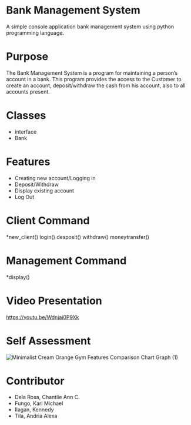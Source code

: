 # Bank Management System

A simple console application bank management system using python programming language.
 
# Purpose

The Bank Management System is a program for maintaining a person’s account in a bank. This program provides the access to the Customer to create an account, deposit/withdraw the cash from his account, also to all accounts present.

# Classes

* interface
* Bank

# Features

* Creating new account/Logging in 
* Deposit/Withdraw
* Display existing account
* Log Out

# Client Command
*new_client() login() desposit() withdraw() moneytransfer()

# Management Command
*display()

# Video Presentation

https://youtu.be/Wdnjai0P9Xk

# Self Assessment

![Minimalist Cream Orange Gym Features Comparison Chart Graph (1)](https://user-images.githubusercontent.com/119095700/206964022-58dc43da-5715-44b3-ae71-cf28721fbc2a.png)


# Contributor
* Dela Rosa, Chantile Ann C.
* Fungo, Karl Michael
* Ilagan, Kennedy
* Tila, Andria Alexa
